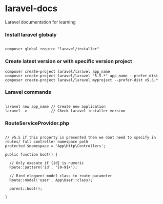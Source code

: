 # laravel-docs
Laravel documentation for learning  

### Install laravel globaly  
  
```

composer global require "laravel/installer"

```
  
  
### Create latest version or with specific version project   
  
```
composer create-project laravel/laravel app_name
composer create-project laravel/laravel "5.5.*" app_name --prefer-dist
composer create-project laravel/laravel myproject --prefer-dist v5.5.*

```
  
  
### Laravel commands  
  
```

laravel new app_name // Create new application  
laravel -v           // Check laravel installer version

```  
  
  
### RouteServiceProvider.php  
  
```

// v5.5 if this property is presented then we dont need to specify in routes/ full controller namespace path 
protected $namespace = 'App\Http\Controllers';

public function boot() {
  
  // Only execute if {id} is numeric
  Route::pattern('id', '[0-9]+');
  
  // Bind eloquent model class to route parameter
  Route::model('user', App\User::class);
  
  parent::boot();

}

```
